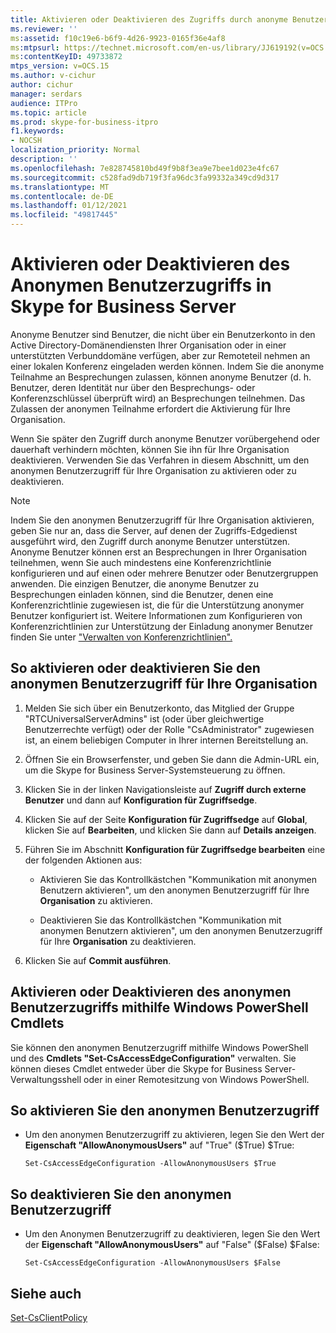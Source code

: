 ```yaml
---
title: Aktivieren oder Deaktivieren des Zugriffs durch anonyme Benutzer
ms.reviewer: ''
ms:assetid: f10c19e6-b6f9-4d26-9923-0165f36e4af8
ms:mtpsurl: https://technet.microsoft.com/en-us/library/JJ619192(v=OCS.15)
ms:contentKeyID: 49733872
mtps_version: v=OCS.15
ms.author: v-cichur
author: cichur
manager: serdars
audience: ITPro
ms.topic: article
ms.prod: skype-for-business-itpro
f1.keywords:
- NOCSH
localization_priority: Normal
description: ''
ms.openlocfilehash: 7e828745810bd49f9b8f3ea9e7bee1d023e4fc67
ms.sourcegitcommit: c528fad9db719f3fa96dc3fa99332a349cd9d317
ms.translationtype: MT
ms.contentlocale: de-DE
ms.lasthandoff: 01/12/2021
ms.locfileid: "49817445"
---
```

# <a name="enable-or-disable-anonymous-user-access-in-skype-for-business-server"></a>Aktivieren oder Deaktivieren des Anonymen Benutzerzugriffs in Skype for Business Server

Anonyme Benutzer sind Benutzer, die nicht über ein Benutzerkonto in den Active Directory-Domänendiensten Ihrer Organisation oder in einer unterstützten Verbunddomäne verfügen, aber zur Remoteteil nehmen an einer lokalen Konferenz eingeladen werden können. Indem Sie die anonyme Teilnahme an Besprechungen zulassen, können anonyme Benutzer (d. h. Benutzer, deren Identität nur über den Besprechungs- oder Konferenzschlüssel überprüft wird) an Besprechungen teilnehmen. Das Zulassen der anonymen Teilnahme erfordert die Aktivierung für Ihre Organisation.

Wenn Sie später den Zugriff durch anonyme Benutzer vorübergehend oder dauerhaft verhindern möchten, können Sie ihn für Ihre Organisation deaktivieren. Verwenden Sie das Verfahren in diesem Abschnitt, um den anonymen Benutzerzugriff für Ihre Organisation zu aktivieren oder zu deaktivieren.

> [!NOTE]  
> Indem Sie den anonymen Benutzerzugriff für Ihre Organisation aktivieren, geben Sie nur an, dass die Server, auf denen der Zugriffs-Edgedienst ausgeführt wird, den Zugriff durch anonyme Benutzer unterstützen. Anonyme Benutzer können erst an Besprechungen in Ihrer Organisation teilnehmen, wenn Sie auch mindestens eine Konferenzrichtlinie konfigurieren und auf einen oder mehrere Benutzer oder Benutzergruppen anwenden. Die einzigen Benutzer, die anonyme Benutzer zu Besprechungen einladen können, sind die Benutzer, denen eine Konferenzrichtlinie zugewiesen ist, die für die Unterstützung anonymer Benutzer konfiguriert ist. Weitere Informationen zum Konfigurieren von Konferenzrichtlinien zur Unterstützung der Einladung anonymer Benutzer finden Sie unter ["Verwalten von Konferenzrichtlinien".](../../conferencing/conferencing-policies.md)

## <a name="to-enable-or-disable-anonymous-user-access-for-your-organization"></a>So aktivieren oder deaktivieren Sie den anonymen Benutzerzugriff für Ihre Organisation

1.  Melden Sie sich über ein Benutzerkonto, das Mitglied der Gruppe "RTCUniversalServerAdmins" ist (oder über gleichwertige Benutzerrechte verfügt) oder der Rolle "CsAdministrator" zugewiesen ist, an einem beliebigen Computer in Ihrer internen Bereitstellung an.

2.  Öffnen Sie ein Browserfenster, und geben Sie dann die Admin-URL ein, um die Skype for Business Server-Systemsteuerung zu öffnen. 

3.  Klicken Sie in der linken Navigationsleiste auf **Zugriff durch externe Benutzer** und dann auf **Konfiguration für Zugriffsedge**.

4.  Klicken Sie auf der Seite **Konfiguration für Zugriffsedge** auf **Global**, klicken Sie auf **Bearbeiten**, und klicken Sie dann auf **Details anzeigen**.

5.  Führen Sie im Abschnitt **Konfiguration für Zugriffsedge bearbeiten** eine der folgenden Aktionen aus:
    
      - Aktivieren Sie das Kontrollkästchen "Kommunikation mit anonymen Benutzern aktivieren", um den anonymen Benutzerzugriff für Ihre **Organisation** zu aktivieren.
    
      - Deaktivieren Sie das Kontrollkästchen "Kommunikation mit anonymen Benutzern aktivieren", um den anonymen Benutzerzugriff für Ihre **Organisation** zu deaktivieren.

6.  Klicken Sie auf **Commit ausführen**.


## <a name="enabling-or-disabling-anonymous-user-access-by-using-windows-powershell-cmdlets"></a>Aktivieren oder Deaktivieren des anonymen Benutzerzugriffs mithilfe Windows PowerShell Cmdlets

Sie können den anonymen Benutzerzugriff mithilfe Windows PowerShell und des **Cmdlets "Set-CsAccessEdgeConfiguration"** verwalten. Sie können dieses Cmdlet entweder über die Skype for Business Server-Verwaltungsshell oder in einer Remotesitzung von Windows PowerShell. 

## <a name="to-enable-anonymous-user-access"></a>So aktivieren Sie den anonymen Benutzerzugriff

  - Um den anonymen Benutzerzugriff zu aktivieren, legen Sie den Wert der **Eigenschaft "AllowAnonymousUsers"** auf "True" ($True) $True:
    
        Set-CsAccessEdgeConfiguration -AllowAnonymousUsers $True

## <a name="to-disable-anonymous-user-access"></a>So deaktivieren Sie den anonymen Benutzerzugriff

  - Um den Anonymen Benutzerzugriff zu deaktivieren, legen Sie den Wert der **Eigenschaft "AllowAnonymousUsers"** auf "False" ($False) $False:
    
        Set-CsAccessEdgeConfiguration -AllowAnonymousUsers $False


## <a name="see-also"></a>Siehe auch

[Set-CsClientPolicy](https://docs.microsoft.com/powershell/module/skype/Set-CsClientPolicy?view=skype-ps)  
  
